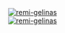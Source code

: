 <div align="center">
  <a target="_blank" href="https://github.com/remi-gelinas">
    <img src="https://github-readme-stats.vercel.app/api?username=remi-gelinas&show_icons=true&locale=en&bg_color=2e3440&title_color=d8dee9&text_color=e5e9f0&icon_color=88c0d0&border_color=3b4252" alt="remi-gelinas" />
  </a>
</div>
<div align="center">
  <a target="_blank" href="https://github.com/remi-gelinas">
    <img src="https://github-readme-stats.vercel.app/api/top-langs?username=remi-gelinas&show_icons=true&locale=en&bg_color=2e3440&title_color=d8dee9&text_color=e5e9f0&icon_color=88c0d0&border_color=3b4252" alt="remi-gelinas" />
  </a>
</div>